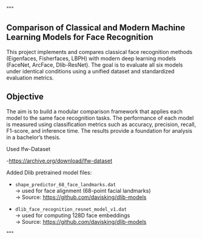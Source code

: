 """
## Comparison of Classical and Modern Machine Learning Models for Face Recognition

This project implements and compares classical face recognition methods (Eigenfaces, Fisherfaces, LBPH)
with modern deep learning models (FaceNet, ArcFace, Dlib-ResNet).
The goal is to evaluate all six models under identical conditions using a unified dataset and standardized evaluation metrics.

## Objective

The aim is to build a modular comparison framework that applies each model to the same face recognition tasks.
The performance of each model is measured using classification metrics such as accuracy, precision, recall, F1-score, and inference time.
The results provide a foundation for analysis in a bachelor’s thesis.

Used lfw-Dataset

-https://archive.org/download/lfw-dataset


Added Dlib pretrained model files:

- `shape_predictor_68_face_landmarks.dat`  
  → used for face alignment (68-point facial landmarks)  
  → Source: https://github.com/davisking/dlib-models

- `dlib_face_recognition_resnet_model_v1.dat`  
  → used for computing 128D face embeddings  
  → Source: https://github.com/davisking/dlib-models

"""
